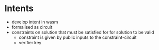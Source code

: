 # Intents

- develop intent in wasm
- formalised as circuit
- constraints on solution that must be satisfied for for solution to be valid
  - constraint is given by public inputs to the constraint-circuit
  - verifier key